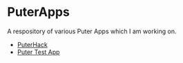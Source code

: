 # PuterApps
A respository of various Puter Apps which I am working on.

  * [PuterHack](https://puter.com/app/puterhack-pv0wh0r3l3)
  * [Puter Test App](https://puter.com/app/puter-test-app-c3elb65v5lv)
